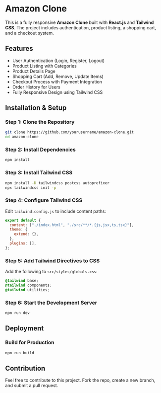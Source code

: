 # Amazon Clone

This is a fully responsive **Amazon Clone** built with **React.js** and **Tailwind CSS**. The project includes authentication, product listing, a shopping cart, and a checkout system.

## Features
- User Authentication (Login, Register, Logout)
- Product Listing with Categories
- Product Details Page
- Shopping Cart (Add, Remove, Update Items)
- Checkout Process with Payment Integration
- Order History for Users
- Fully Responsive Design using Tailwind CSS



## Installation & Setup
### Step 1: Clone the Repository
```sh
git clone https://github.com/yourusername/amazon-clone.git
cd amazon-clone
```

### Step 2: Install Dependencies
```sh
npm install
```

### Step 3: Install Tailwind CSS
```sh
npm install -D tailwindcss postcss autoprefixer
npx tailwindcss init -p
```

### Step 4: Configure Tailwind CSS
Edit `tailwind.config.js` to include content paths:
```js
export default {
  content: ["./index.html", "./src/**/*.{js,jsx,ts,tsx}"],
  theme: {
    extend: {},
  },
  plugins: [],
};
```

### Step 5: Add Tailwind Directives to CSS
Add the following to `src/styles/globals.css`:
```css
@tailwind base;
@tailwind components;
@tailwind utilities;
```

### Step 6: Start the Development Server
```sh
npm run dev
```

## Deployment
### Build for Production
```sh
npm run build
```

## Contribution
Feel free to contribute to this project. Fork the repo, create a new branch, and submit a pull request.


